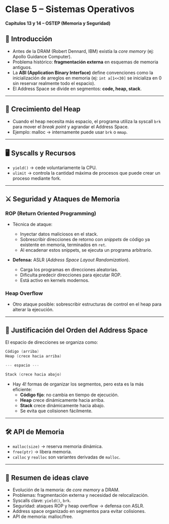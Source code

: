 # Clase 5 – Sistemas Operativos  

**Capítulos 13 y 14 – OSTEP (Memoria y Seguridad)**  

## 📌 Introducción  

- Antes de la DRAM (Robert Dennard, IBM) existía la *core memory* (ej: Apollo Guidance Computer).  
- Problema histórico: **fragmentación externa** en esquemas de memoria antiguos.  
- La **ABI (Application Binary Interface)** define convenciones como la inicialización de arreglos en memoria (ej: `int a[1<<30]` se inicializa en 0 sin reservar realmente todo el espacio).  
- El Address Space se divide en segmentos: **code, heap, stack**.  

---

## 🧮 Crecimiento del Heap  

- Cuando el heap necesita más espacio, el programa utiliza la syscall `brk` para mover el *break point* y agrandar el Address Space.  
- Ejemplo: malloc → internamente puede usar `brk` o `mmap`.  

---

## 🖥️ Syscalls y Recursos  

- `yield()` → cede voluntariamente la CPU.  
- `ulimit` → controla la cantidad máxima de procesos que puede crear un proceso mediante fork.  

---

## ⚔️ Seguridad y Ataques de Memoria  

### ROP (Return Oriented Programming)  

- Técnica de ataque:  
  - Inyectar datos maliciosos en el stack.  
  - Sobrescribir direcciones de retorno con *snippets* de código ya existente en memoria, terminados en `ret`.  
  - Al encadenar estos snippets, se ejecuta un programa arbitrario.  

- **Defensa:** ASLR (*Address Space Layout Randomization*).  
  - Carga los programas en direcciones aleatorias.  
  - Dificulta predecir direcciones para ejecutar ROP.  
  - Está activo en kernels modernos.  

### Heap Overflow  

- Otro ataque posible: sobrescribir estructuras de control en el heap para alterar la ejecución.  

---

## 📂 Justificación del Orden del Address Space  

El espacio de direcciones se organiza como:  

```c
Código (arriba)
Heap (crece hacia arriba)

--- espacio ---

Stack (crece hacia abajo)
```  

- Hay 4! formas de organizar los segmentos, pero esta es la más eficiente:  
  - **Código fijo**: no cambia en tiempo de ejecución.  
  - **Heap** crece dinámicamente hacia arriba.  
  - **Stack** crece dinámicamente hacia abajo.  
  - Se evita que colisionen fácilmente.  

---

## 🛠️ API de Memoria  

- `malloc(size)` → reserva memoria dinámica.  
- `free(ptr)` → libera memoria.  
- `calloc` y `realloc` son variantes derivadas de `malloc`.  

---

## 📖 Resumen de ideas clave  

- Evolución de la memoria: de *core memory* a DRAM.  
- Problemas: fragmentación externa y necesidad de relocalización.  
- Syscalls clave: `yield()`, `brk`.  
- Seguridad: ataques ROP y heap overflow → defensa con ASLR.  
- Address space organizado en segmentos para evitar colisiones.  
- API de memoria: malloc/free.  
